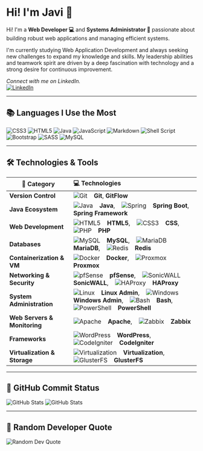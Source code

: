 # Hi! I'm **Javi** :wave:

Hi! I'm a **Web Developer 💻** and **Systems Administrator 🚀** passionate about building robust web applications and managing efficient systems.  

I'm currently studying Web Application Development and always seeking new challenges to expand my knowledge and skills. My leadership abilities and teamwork spirit are driven by a deep fascination with technology and a strong desire for continuous improvement.

_Connect with me on LinkedIn._ <br>
[![LinkedIn](https://img.icons8.com/color/48/000000/linkedin-circled.png)](https://www.linkedin.com/in/javier-fernández-díaz-guerra/)


---

## 📚 Languages I Use the Most

![CSS3](https://img.shields.io/badge/css3-%231572B6.svg?style=for-the-badge&logo=css3&logoColor=white) 
![HTML5](https://img.shields.io/badge/html5-%23E34F26.svg?style=for-the-badge&logo=html5&logoColor=white) 
![Java](https://img.shields.io/badge/java-%23ED8B00.svg?style=for-the-badge&logo=openjdk&logoColor=white) 
![JavaScript](https://img.shields.io/badge/javascript-%23323330.svg?style=for-the-badge&logo=javascript&logoColor=%23F7DF1E) 
![Markdown](https://img.shields.io/badge/markdown-%23000000.svg?style=for-the-badge&logo=markdown&logoColor=white) 
![Shell Script](https://img.shields.io/badge/shell_script-%23121011.svg?style=for-the-badge&logo=gnu-bash&logoColor=white) 
![Bootstrap](https://img.shields.io/badge/bootstrap-%238511FA.svg?style=for-the-badge&logo=bootstrap&logoColor=white) 
![SASS](https://img.shields.io/badge/SASS-hotpink.svg?style=for-the-badge&logo=SASS&logoColor=white) 
![MySQL](https://img.shields.io/badge/mysql-4479A1.svg?style=for-the-badge&logo=mysql&logoColor=white) 

---

## 🛠️ Technologies & Tools

| 🚩 **Category**                | 💻 **Technologies**                                                                                                                                                   |
|-------------------------------|:---------------------------------------------------------------------------------------------------------------------------------------------------------------------|
| **Version Control**            | ![Git](https://img.icons8.com/color/48/000000/git.png) &nbsp;&nbsp; **Git**, **GitFlow**                               |
| **Java Ecosystem**             | ![Java](https://img.icons8.com/color/48/000000/java-coffee-cup-logo.png) &nbsp;&nbsp; **Java**, &nbsp;&nbsp; ![Spring](https://img.icons8.com/color/48/000000/spring-logo.png) &nbsp;&nbsp; **Spring Boot**, **Spring Framework** |
| **Web Development**            | ![HTML5](https://img.icons8.com/color/48/000000/html-5.png) &nbsp;&nbsp; **HTML5**, &nbsp;&nbsp; ![CSS3](https://img.icons8.com/color/48/000000/css3.png) &nbsp;&nbsp; **CSS**, &nbsp;&nbsp; ![PHP](https://img.icons8.com/color/48/000000/php.png) &nbsp;&nbsp; **PHP** |
| **Databases**                  | ![MySQL](https://img.icons8.com/color/48/000000/mysql-logo.png) &nbsp;&nbsp; **MySQL**, &nbsp;&nbsp; ![MariaDB](https://img.icons8.com/color/48/000000/database.png) &nbsp;&nbsp; **MariaDB**, &nbsp;&nbsp; ![Redis](https://img.icons8.com/color/48/000000/redis.png) &nbsp;&nbsp; **Redis** |
| **Containerization & VM**      | ![Docker](https://img.icons8.com/color/48/000000/docker.png) &nbsp;&nbsp; **Docker**, &nbsp;&nbsp; ![Proxmox](https://img.icons8.com/color/48/000000/virtual-machine.png) &nbsp;&nbsp; **Proxmox**           |
| **Networking & Security**      | ![pfSense](https://img.icons8.com/color/48/000000/firewall.png) &nbsp;&nbsp; **pfSense**, &nbsp;&nbsp; ![SonicWALL](https://img.icons8.com/color/48/000000/network.png) &nbsp;&nbsp; **SonicWALL**, &nbsp;&nbsp; ![HAProxy](https://img.icons8.com/color/48/000000/server.png) &nbsp;&nbsp; **HAProxy** |
| **System Administration**      | ![Linux](https://img.icons8.com/color/48/000000/linux.png) &nbsp;&nbsp; **Linux Admin**, &nbsp;&nbsp; ![Windows](https://img.icons8.com/color/48/000000/windows.png) &nbsp;&nbsp; **Windows Admin**, &nbsp;&nbsp; ![Bash](https://img.icons8.com/color/48/000000/bash.png) &nbsp;&nbsp; **Bash**, &nbsp;&nbsp; ![PowerShell](https://img.icons8.com/color/48/000000/powershell.png) &nbsp;&nbsp; **PowerShell** |
| **Web Servers & Monitoring**   | ![Apache](https://img.icons8.com/color/48/000000/server.png) &nbsp;&nbsp; **Apache**, &nbsp;&nbsp; ![Zabbix](https://img.icons8.com/color/48/000000/monitor.png) &nbsp;&nbsp; **Zabbix**                    |
| **Frameworks**                 | ![WordPress](https://img.icons8.com/color/48/000000/wordpress.png) &nbsp;&nbsp; **WordPress**, &nbsp;&nbsp; ![CodeIgniter](https://img.icons8.com/color/48/000000/php.png) &nbsp;&nbsp; **CodeIgniter**      |
| **Virtualization & Storage**   | ![Virtualization](https://img.icons8.com/color/48/000000/virtual-machine.png) &nbsp;&nbsp; **Virtualization**, &nbsp;&nbsp; ![GlusterFS](https://img.icons8.com/color/48/000000/cloud.png) &nbsp;&nbsp; **GlusterFS** |

---

## 🌱 GitHub Commit Status

![GitHub Stats](https://github-readme-stats.vercel.app/api?username=javferTec&show_icons=true&theme=radical)    ![GitHub Stats](https://github-readme-streak-stats.herokuapp.com/?user=javferTec&theme=radical&hide_border=false)


---

## 💬 Random Developer Quote

![Random Dev Quote](https://quotes-github-readme.vercel.app/api?type=horizontal&theme=radical)
